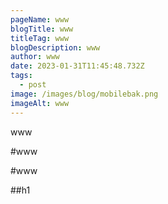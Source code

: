 ```yaml
---
pageName: www
blogTitle: www
titleTag: www
blogDescription: www
author: www
date: 2023-01-31T11:45:48.732Z
tags:
  - post
image: /images/blog/mobilebak.png
imageAlt: www
---
```

w﻿ww

\#﻿www

\#www

#﻿#h1